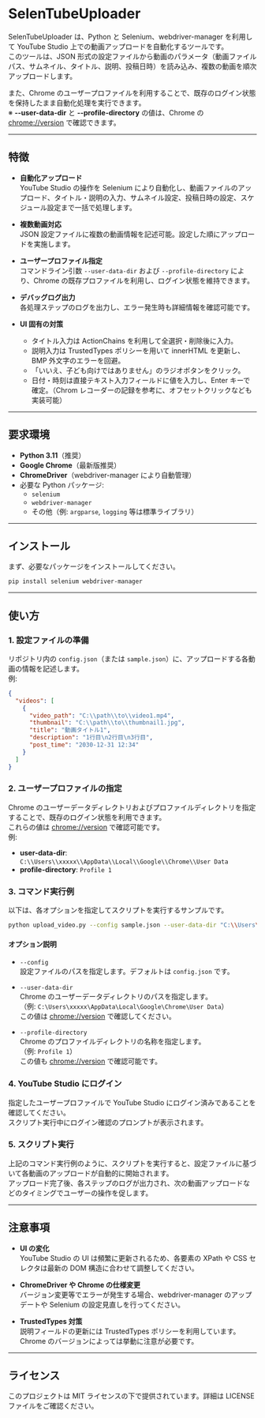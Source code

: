 # SelenTubeUploader

SelenTubeUploader は、Python と Selenium、webdriver-manager を利用して YouTube Studio 上での動画アップロードを自動化するツールです。  
このツールは、JSON 形式の設定ファイルから動画のパラメータ（動画ファイルパス、サムネイル、タイトル、説明、投稿日時）を読み込み、複数の動画を順次アップロードします。

また、Chrome のユーザープロファイルを利用することで、既存のログイン状態を保持したまま自動化処理を実行できます。  
※ **--user-data-dir** と **--profile-directory** の値は、Chrome の [chrome://version](chrome://version) で確認できます。

---

## 特徴

- **自動化アップロード**  
  YouTube Studio の操作を Selenium により自動化し、動画ファイルのアップロード、タイトル・説明の入力、サムネイル設定、投稿日時の設定、スケジュール設定まで一括で処理します。

- **複数動画対応**  
  JSON 設定ファイルに複数の動画情報を記述可能。設定した順にアップロードを実施します。

- **ユーザープロファイル指定**  
  コマンドライン引数 `--user-data-dir` および `--profile-directory` により、Chrome の既存プロファイルを利用し、ログイン状態を維持できます。

- **デバッグログ出力**  
  各処理ステップのログを出力し、エラー発生時も詳細情報を確認可能です。

- **UI 固有の対策**  
  - タイトル入力は ActionChains を利用して全選択・削除後に入力。
  - 説明入力は TrustedTypes ポリシーを用いて innerHTML を更新し、BMP 外文字のエラーを回避。
  - 「いいえ、子ども向けではありません」のラジオボタンをクリック。
  - 日付・時刻は直接テキスト入力フィールドに値を入力し、Enter キーで確定。（Chrom レコーダーの記録を参考に、オフセットクリックなども実装可能）

---

## 要求環境

- **Python 3.11**（推奨）
- **Google Chrome**（最新版推奨）
- **ChromeDriver**（webdriver-manager により自動管理）
- 必要な Python パッケージ:
  - `selenium`
  - `webdriver-manager`
  - その他（例: `argparse`, `logging` 等は標準ライブラリ）

---

## インストール

まず、必要なパッケージをインストールしてください。

```bash
pip install selenium webdriver-manager
```

---

## 使い方

### 1. 設定ファイルの準備

リポジトリ内の `config.json`（または `sample.json`）に、アップロードする各動画の情報を記述します。  
例:

```json
{
  "videos": [
    {
      "video_path": "C:\\path\\to\\video1.mp4",
      "thumbnail": "C:\\path\\to\\thumbnail1.jpg",
      "title": "動画タイトル1",
      "description": "1行目\n2行目\n3行目",
      "post_time": "2030-12-31 12:34"
    }
  ]
}
```

### 2. ユーザープロファイルの指定

Chrome のユーザーデータディレクトリおよびプロファイルディレクトリを指定することで、既存のログイン状態を利用できます。  
これらの値は [chrome://version](chrome://version) で確認可能です。  
例:
- **user-data-dir**: `C:\\Users\\xxxxx\\AppData\\Local\\Google\\Chrome\\User Data`
- **profile-directory**: `Profile 1`

### 3. コマンド実行例

以下は、各オプションを指定してスクリプトを実行するサンプルです。

```bash
python upload_video.py --config sample.json --user-data-dir "C:\\Users\\xxxxx\\AppData\\Local\\Google\\Chrome\\User Data" --profile-directory "Profile 1"
```

#### オプション説明

- `--config`  
  設定ファイルのパスを指定します。デフォルトは `config.json` です。

- `--user-data-dir`  
  Chrome のユーザーデータディレクトリのパスを指定します。  
  （例: `C:\Users\xxxxx\AppData\Local\Google\Chrome\User Data`）  
  この値は [chrome://version](chrome://version) で確認してください。

- `--profile-directory`  
  Chrome のプロファイルディレクトリの名称を指定します。  
  （例: `Profile 1`）  
  この値も [chrome://version](chrome://version) で確認可能です。

### 4. YouTube Studio にログイン

指定したユーザープロファイルで YouTube Studio にログイン済みであることを確認してください。  
スクリプト実行中にログイン確認のプロンプトが表示されます。

### 5. スクリプト実行

上記のコマンド実行例のように、スクリプトを実行すると、設定ファイルに基づいて各動画のアップロードが自動的に開始されます。  
アップロード完了後、各ステップのログが出力され、次の動画アップロードなどのタイミングでユーザーの操作を促します。

---

## 注意事項

- **UI の変化**  
  YouTube Studio の UI は頻繁に更新されるため、各要素の XPath や CSS セレクタは最新の DOM 構造に合わせて調整してください。

- **ChromeDriver や Chrome の仕様変更**  
  バージョン変更等でエラーが発生する場合、webdriver-manager のアップデートや Selenium の設定見直しを行ってください。

- **TrustedTypes 対策**  
  説明フィールドの更新には TrustedTypes ポリシーを利用しています。Chrome のバージョンによっては挙動に注意が必要です。

---

## ライセンス

このプロジェクトは MIT ライセンスの下で提供されています。詳細は LICENSE ファイルをご確認ください。
